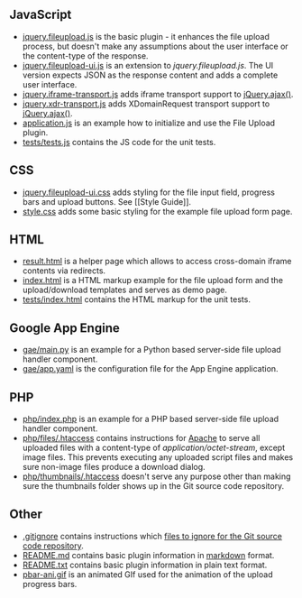 ## JavaScript
* [jquery.fileupload.js](https://github.com/blueimp/jQuery-File-Upload/blob/master/jquery.fileupload.js) is the basic plugin - it enhances the file upload process, but doesn't make any assumptions about the user interface or the content-type of the response.
* [jquery.fileupload-ui.js](https://github.com/blueimp/jQuery-File-Upload/blob/master/jquery.fileupload-ui.js) is an extension to *jquery.fileupload.js*. The UI version expects JSON as the response content and adds a complete user interface.
* [jquery.iframe-transport.js](https://github.com/blueimp/jQuery-File-Upload/blob/master/jquery.iframe-transport.js) adds iframe transport support to [jQuery.ajax()](http://api.jquery.com/jQuery.ajax/).
* [jquery.xdr-transport.js](https://github.com/blueimp/jQuery-File-Upload/blob/master/jquery.xdr-transport.js) adds XDomainRequest transport support to [jQuery.ajax()](http://api.jquery.com/jQuery.ajax/).
* [application.js](https://github.com/blueimp/jQuery-File-Upload/blob/master/application.js) is an example how to initialize and use the File Upload plugin.
* [tests/tests.js](https://github.com/blueimp/jQuery-File-Upload/blob/master/tests/tests.js) contains the JS code for the unit tests.

## CSS
* [jquery.fileupload-ui.css](https://github.com/blueimp/jQuery-File-Upload/blob/master/jquery.fileupload-ui.css) adds styling for the file input field, progress bars and upload buttons. See [[Style Guide]].
* [style.css](https://github.com/blueimp/jQuery-File-Upload/blob/master/example/style.css) adds some basic styling for the example file upload form page.

## HTML
* [result.html](https://github.com/blueimp/jQuery-File-Upload/blob/master/example/index.html) is a helper page which allows to access cross-domain iframe contents via redirects.
* [index.html](https://github.com/blueimp/jQuery-File-Upload/blob/master/example/index.html) is a HTML markup example for the file upload form and the upload/download templates and serves as demo page.
* [tests/index.html](https://github.com/blueimp/jQuery-File-Upload/blob/master/tests/index.html) contains the HTML markup for the unit tests.

## Google App Engine
* [gae/main.py](https://github.com/blueimp/jQuery-File-Upload/blob/master/gae/main.py) is an example for a Python based server-side file upload handler component.
* [gae/app.yaml](https://github.com/blueimp/jQuery-File-Upload/blob/master/gae/app.yaml) is the configuration file for the App Engine application.

## PHP
* [php/index.php](https://github.com/blueimp/jQuery-File-Upload/blob/master/php/index.php) is an example for a PHP based server-side file upload handler component.
* [php/files/.htaccess](https://github.com/blueimp/jQuery-File-Upload/blob/master/php/files/.htaccess) contains instructions for [Apache](http://httpd.apache.org/) to serve all uploaded files with a content-type of *application/octet-stream*, except image files. This prevents executing any uploaded script files and makes sure non-image files produce a download dialog.
* [php/thumbnails/.htaccess](https://github.com/blueimp/jQuery-File-Upload/blob/master/php/thumbnails/.htaccess) doesn't serve any purpose other than making sure the thumbnails folder shows up in the Git source code repository.

## Other
* [.gitignore](https://github.com/blueimp/jQuery-File-Upload/blob/master/.gitignore) contains instructions which [files to ignore for the Git source code repository](http://help.github.com/git-ignore/).
* [README.md](https://github.com/blueimp/jQuery-File-Upload/blob/master/README.md) contains basic plugin information in [markdown](http://daringfireball.net/projects/markdown/) format.
* [README.txt](https://github.com/blueimp/jQuery-File-Upload/blob/master/README.txt) contains basic plugin information in plain text format.
* [pbar-ani.gif](https://github.com/blueimp/jQuery-File-Upload/blob/master/pbar-ani.gif) is an animated GIf used for the animation of the upload progress bars.
